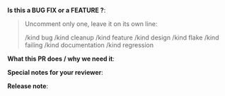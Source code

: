 <!-- Thanks for sending a pull request!
1. If this is your first time, please read the [contributing guide](https://https://openperouter.github.io/docs/contributing/)
2. For non-trivial pull requests, please [file an
   issue](https://github.com/openperouter/openperouter/issues/new) first, and get
   agreement that the change is a good idea, and a general guideline
   for how it should be implemented, before sending code. Large PRs
   that weren't first discussed and agreed upon in an issue won't be
   accepted.
3. If the PR fixes a particular bug, please include the words "Fixed
   #<issue number>" in the PR text, so that the bug auto-closes when
   the PR is merged.
-->

**Is this a BUG FIX or a FEATURE ?**:

> Uncomment only one, leave it on its own line:
>
> /kind bug
> /kind cleanup
> /kind feature
> /kind design
> /kind flake
> /kind failing
> /kind documentation
> /kind regression

**What this PR does / why we need it**:

**Special notes for your reviewer**:

**Release note**:
<!--  Write your release note:
1. Enter your extended release note in the below block. If the PR requires additional action from users switching to the new release, include the string "action required".
2. Follow the instructions for writing a release note from k8s: https://git.k8s.io/community/contributors/guide/release-notes.md
3. If no release note is required, just write "NONE".
-->

```release-note

```
